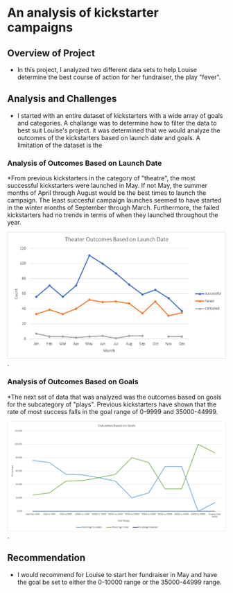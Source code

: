 # An analysis of kickstarter campaigns

## Overview of Project
  * In this project, I analyzed two different data sets to help Louise determine the best course of action for her fundraiser, the play "fever".

## Analysis and Challenges
  * I started with an entire dataset of kickstarters with a wide array of goals and categories. A challange was to determine how to filter the data to best suit Louise's project. it was determined that we would analyze the outcomes of the kickstarters based on launch date and goals. A limitation of the dataset is the 

  ### Analysis of Outcomes Based on Launch Date
   *From previous kickstarters in the category of "theatre", the most successful kickstarters were launched in May. If not May, the summer months of April through August would be the best times to launch the campaign. The least succesful campaign launches seemed to have started in the winter months of September through March. Furthermore, the failed kickstarters had no trends in terms of when they launched throughout the year. 
    
![Theater_Outcomes_vs_Launch](https://github.com/chenylk/kickstarter-analysis/blob/master/Resources/Theater_Outcomes_vs_Launch.png).
  

  ### Analysis of Outcomes Based on Goals
   *The next set of data that was analyzed was the outcomes based on goals for the subcategory of "plays". Previous kickstarters have shown that the rate of most success falls in the goal range of 0-9999 and 35000-44999.
    
![Outcomes_vs_goals.png](https://github.com/chenylk/kickstarter-analysis/blob/master/Resources/Outcomes_vs_goals.png).


## Recommendation 
 * I would recommend for Louise to start her fundraiser in May and have the goal be set to either the 0-10000 range or the 35000-44999 range. 

